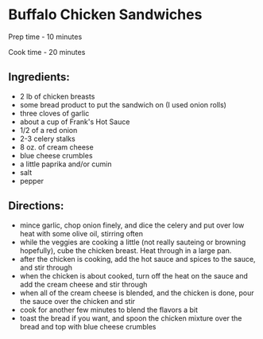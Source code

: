 # Buffalo Chicken Sandwiches

Prep time - 10 minutes

Cook time - 20 minutes

## Ingredients:

 * 2 lb of chicken breasts
 * some bread product to put the sandwich on (I used onion rolls)
 * three cloves of garlic
 * about a cup of Frank's Hot Sauce
 * 1/2 of a red onion
 * 2-3 celery stalks
 * 8 oz. of cream cheese
 * blue cheese crumbles
 * a little paprika and/or cumin
 * salt
 * pepper

## Directions:

 * mince garlic, chop onion finely, and dice the celery and put over low heat
   with some olive oil, stirring often
 * while the veggies are cooking a little (not really sauteing or browning
   hopefully), cube the chicken breast.  Heat through in a large pan.
 * after the chicken is cooking, add the hot sauce and spices to the sauce,
   and stir through
 * when the chicken is about cooked, turn off the heat on the sauce and add the
   cream cheese and stir through
 * when all of the cream cheese is blended, and the chicken is done, pour the
   sauce over the chicken and stir
 * cook for another few minutes to blend the flavors a bit
 * toast the bread if you want, and spoon the chicken mixture over the bread
   and top with blue cheese crumbles
